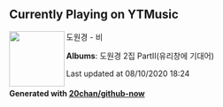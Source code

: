 ## Currently Playing on YTMusic

[<img align="left" width="100" src="https://lh3.googleusercontent.com/npOO99id_WSflWXogvn0gzWPdGpr2j5LY7ROjdnUEJVkgQsvYwqgQI2Rks4yI67BMnAzX_Dw9MlnRZsS">](https://music.youtube.com/channel/UCREZHot6PVQlQi-tdQ7Z38Q)

도원경 - 비

**Albums**: 도원경 2집 PartⅡ(유리창에 기대어)

Last updated at 08/10/2020 18:24

#### Generated with [20chan/github-now](https://github.com/20chan/github-now)


<!--
**20chan/20chan** is a ✨ _special_ ✨ repository because its `README.md` (this file) appears on your GitHub profile.

Here are some ideas to get you started:

- 🔭 I’m currently working on ...
- 🌱 I’m currently learning ...
- 👯 I’m looking to collaborate on ...
- 🤔 I’m looking for help with ...
- 💬 Ask me about ...
- 📫 How to reach me: ...
- 😄 Pronouns: ...
- ⚡ Fun fact: ...
-->
